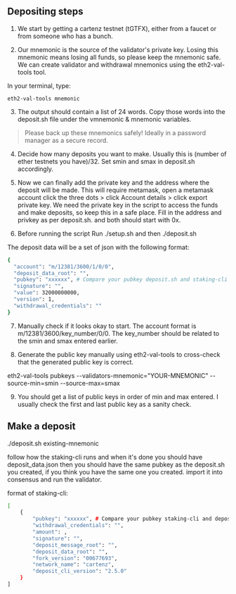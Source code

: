 ## Depositing steps

1. We start by getting a cartenz testnet (tGTFX), either from a faucet or from someone who has a bunch.

2. Our mnemonic is the source of the validator's private key. Losing this mnemonic means losing all funds, so please keep the mnemonic safe. We can create validator and withdrawal mnemonics using the eth2-val-tools tool.

In your terminal, type:

`eth2-val-tools mnemonic`

3. The output should contain a list of 24 words. Copy those words into the deposit.sh file under the vmnemonic & mnemonic variables.

> Please back up these mnemonics safely! Ideally in a password manager as a secure record.

4. Decide how many deposits you want to make. Usually this is (number of ether testnets you have)/32. Set smin and smax in deposit.sh accordingly.

5. Now we can finally add the private key and the address where the deposit will be made. This will require metamask, open a metamask account click the three dots > click Account details > click export
private key. We need the private key in the script to access the funds and make deposits, so keep this in a safe place. Fill in the address and privkey as per deposit.sh. and both should start with 0x.

6. Before running the script Run ./setup.sh and then ./deposit.sh

The deposit data will be a set of json with the following format:

```sh
{
  "account": "m/12381/3600/1/0/0",
  "deposit_data_root": "",
  "pubkey": "xxxxxx", # Compare your pubkey deposit.sh and staking-cli 
  "signature": "",
  "value": 32000000000,
  "version": 1,
  "withdrawal_credentials": ""
}
```

7. Manually check if it looks okay to start. The account format is m/12381/3600/key_number/0/0. The key_number should be related to the smin and smax entered earlier.

8. Generate the public key manually using eth2-val-tools to cross-check that the generated public key is correct.

eth2-val-tools pubkeys --validators-mnemonic="YOUR-MNEMONIC" --source-min=smin --source-max=smax

9. You should get a list of public keys in order of min and max entered. I usually check the first and last public key as a sanity check.

## Make a deposit

./deposit.sh existing-mnemonic

follow how the staking-cli runs and when it's done you should have deposit_data.json then you should have the same pubkey as the deposit.sh you created, if you think you have the same one you created. import it into consensus and run the validator.

format of staking-cli:
```sh
[
    {
        "pubkey": "xxxxxx", # Compare your pubkey staking-cli and deposit.sh 
        "withdrawal_credentials": "",
        "amount": ,
        "signature": "",
        "deposit_message_root": "",
        "deposit_data_root": "",
        "fork_version": "00677693",
        "network_name": "cartenz",
        "deposit_cli_version": "2.5.0"
    }
]
```
